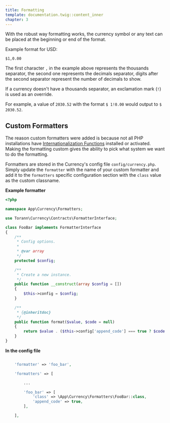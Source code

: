 ```yaml
---
title: Formatting
template: documentation.twig::content_inner
chapter: 3
---
```

With the robust way formatting works, the currency symbol or any text can be placed at the beginning or end of the format.

Example format for USD:
```
$1,0.00
```

The first character `,` in the example above represents the thousands separator, the second one represents the decimals separator, digits after the second separator represent the number of decimals to show.

If a currency doesn't have a thousands separator, an exclamation mark (`!`) is used as an override.

For example, a value of `2030.52` with the format `$ 1!0.00` would output to `$ 2030.52`.

## Custom Formatters

The reason custom formatters were added is because not all PHP installations have [Internationalization Functions](http://php.net/manual/en/book.intl.php) installed or activated. Making the formatting custom gives the ability to pick what system we want to do the formatting.

Formatters are stored in the Currency's config file `config/currency.php`. Simply update the `formatter` with the name of your custom formatter and add it to the `formatters` specific configuration section with the `class` value as the custom classname.

**Example formatter**

```php
<?php

namespace App\Currency\Formatters;

use Torann\Currency\Contracts\FormatterInterface;

class FooBar implements FormatterInterface
{
    /**
     * Config options.
     *
     * @var array
     */
    protected $config;

    /**
     * Create a new instance.
     */
    public function __construct(array $config = [])
    {
        $this->config = $config;
    }

    /**
     * {@inheritdoc}
     */
    public function format($value, $code = null)
    {
        return $value . ($this->config['append_code'] === true ? $code : '');
    }
}
```

**In the config file**

```php

    'formatter' => 'foo_bar',

    'formatters' => [

        ...

        'foo_bar' => [
            'class' => \App\Currency\Formatters\FooBar::class,
            'append_code' => true,
        ],

    ],
```
